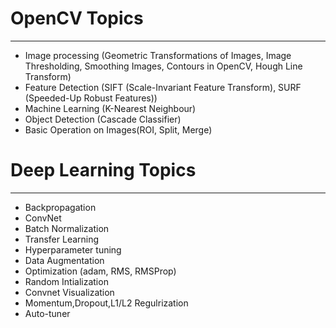 # OpenCV Topics
---
- Image processing (Geometric Transformations of Images, Image Thresholding, Smoothing Images, Contours in OpenCV, Hough Line Transform)
- Feature Detection (SIFT (Scale-Invariant Feature Transform), SURF (Speeded-Up Robust Features))
- Machine Learning (K-Nearest Neighbour)
- Object Detection (Cascade Classifier)
- Basic Operation on Images(ROI, Split, Merge)
# Deep Learning Topics
---
- Backpropagation
- ConvNet
- Batch Normalization
- Transfer Learning
- Hyperparameter tuning
- Data Augmentation
- Optimization (adam, RMS, RMSProp)
- Random Intialization
- Convnet Visualization
- Momentum,Dropout,L1/L2 Regulrization
- Auto-tuner


